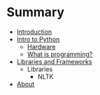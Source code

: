 # Summary

* [Introduction](README.md)
* [Intro to Python](intro_to_python.md)
   * [Hardware](hardware.md)
   * [What is programming?](what_is_programming.md)
* [Libraries and Frameworks](libraries_and_frameworks.md)
   * Libraries
       * NLTK
* [About](about.md)

